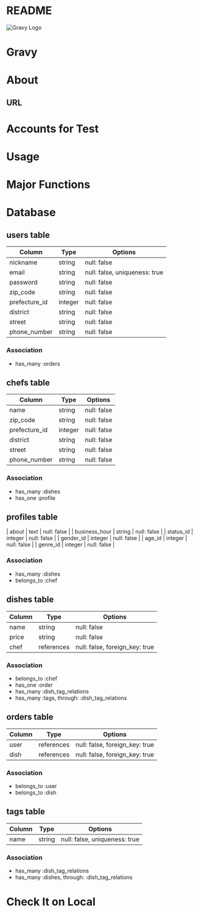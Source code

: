 # README

![Gravy Logo](https://user-images.githubusercontent.com/74521093/101759428-ef9b7d80-3b1c-11eb-8a33-33b97be09ede.png)

# Gravy

# About

## URL

# Accounts for Test

# Usage

# Major Functions

# Database

## users table

|Column |Type |Options |
|-------|-----|--------|
| nickname        | string      | null: false                 |
| email           | string      | null: false, uniqueness: true   |
| password        | string      | null: false                 |
| zip_code        | string      | null: false                 |
| prefecture_id   | integer     | null: false                 |
| district        | string      | null: false                 |
| street          | string      | null: false                 |
| phone_number    | string      | null: false                 |

### Association
- has_many :orders

## chefs table

|Column |Type |Options |
|-------|-----|--------|
| name           | string      | null: false                    |
| zip_code       | string      | null: false                    |
| prefecture_id  | integer     | null: false                    |
| district       | string      | null: false                    |
| street         | string      | null: false                    |
| phone_number   | string      | null: false                    |

### Association
- has_many :dishes
- has_one :profile

## profiles table

| about          | text        | null: false                    |
| business_hour  | string      | null: false                    |
| status_id      | integer     | null: false                    |
| gender_id      | integer     | null: false                    |
| age_id         | integer     | null: false                    |
| genre_id       | integer     | null: false                    |

### Association
- has_many :dishes
- belongs_to :chef

## dishes table

|Column |Type |Options |
|-------|-----|--------|
| name        | string      | null: false                    |
| price       | string      | null: false                    |
| chef        | references  | null: false, foreign_key: true |


### Association
- belongs_to :chef
- has_one :order
- has_many :dish_tag_relations
- has_many :tags, through: :dish_tag_relations

## orders table

|Column |Type |Options |
|-------|-----|--------|
| user   | references   | null: false, foreign_key: true |
| dish   | references   | null: false, foreign_key: true |

### Association
- belongs_to :user
- belongs_to :dish

## tags table

|Column |Type |Options |
|-------|-----|--------|
| name        | string      | null: false, uniqueness: true  |

### Association
- has_many :dish_tag_relations
- has_many :dishes, through: :dish_tag_relations

# Check It on Local

